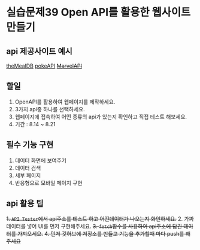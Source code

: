# 실습문제39 Open API를 활용한 웹사이트 만들기

## api 제공사이트 예시

[theMealDB](https://www.themealdb.com/api.php)
[pokeAPI](https://pokeapi.co/)
~~[MarvelAPI](https://developer.marvel.com/)~~

## 할일

1. OpenAPI를 활용하여 웹페이지를 제작하세요.
2. 3가지 api중 하나를 선택하세요.
3. 웹페이지에 접속하여 어떤 종류의 api가 있는지 확인하고 직접 테스트 해보세요.
4. 기간 : 8.14 ~ 8.21

## 필수 기능 구현

1. 데이터 화면에 보여주기
2. 데이터 검색
3. 세부 페이지
4. 반응형으로 모바일 페이지 구현

## api 활용 팁

~~1. `API Tester`에서 api주소를 테스트 하고 어떤데이터가 나오는지 화인하세요.~~
2. 가짜 데이터를 넣어 UI를 먼저 구현해주세요.
~~3. `fetch`함수를 사용하여 api주소에 담긴 데이터를 가져오세요.~~
~~4. 먼저 깃허브에 저장소를 만들고 기능을 추가할때 마다 push를 해주세요~~
